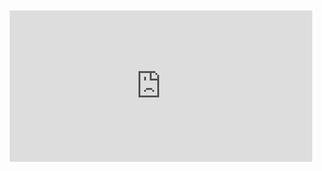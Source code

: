 <div style="position:relative;padding-bottom:48%; margin:10px">
    <iframe src="https://www.youtube.com/embed/vKjJISZI4Yw?start=0" frameborder="0" allow="accelerometer; autoplay; encrypted-media; gyroscope; picture-in-picture" allowfullscreen 
    	style="position:absolute;width:100%;height:100%;"></iframe>
</div>
